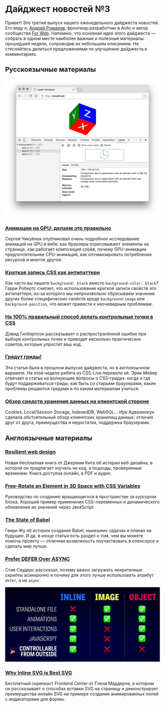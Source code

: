 # Дайджест новостей №3

Привет! Это третий выпуск нашего еженедельного дайджеста новостей. Его веду я,
[Андрей Романов][11], фронтенд-разработчик в Avito и автор сообщества
[For Web][12]. Напомню, что основная идея этого дайджеста — собрать в одном
месте наиболее важные и полезные материалы прошедшей недели, сопроводив их
небольшим описанием. Не стесняйтесь делиться предложениями по улучшению
дайджеста в комментариях.


## Русскоязычные материалы

![Инспектор слоёв в инструментах разработчика Chrome][layers compose]


### [Анимации на GPU: делаем это правильно][0]

Сергей Чикуёнок опубликовал очень подробное исследование анимаций на GPU в вебе:
как браузеры отрисовывают элементы на странице, как работает композиция слоёв,
почему GPU-анимации предпочтительнее CPU-анимаций, как оптимизировать
потребление ресурсов и многое другое.


### [Краткая запись CSS как антипаттерн][1]

Как часто вы пишете `background: black` вместо `background-color: black`? Гарри
Робертс считает, что использование краткой записи свойств это антипаттерн, из-за
которого мы непроизвольно сбрасываем значения других более специфических свойств
вроде `background-image` или `background-position`, что может привести
к неочевидным проблемам.


### [На 100% правильный способ делать контрольные точки в CSS][2]

Дэвид Гилбертсон рассказывает о распространённой ошибке при выборе контрольных
точек и приводит несколько практических советов, которые упростят ваш код.


### [Грядут гриды!][3]

Эта статья была в прошлом выпуске дайджеста, но в англоязычном варианте. На этой
неделе ребята из CSS-Live перевели её. Эрик Мейер отвечает в статье на волнующие
вопросы о CSS-гридах: когда и где будут поддерживаться гриды, как быть
со старыми браузерами, какие проблемы решаются гридами и по каким материалам
учиться.


### [Обзор средств хранения данных на клиентской стороне][6]

Cookies, Local/Session Storage, IndexedDB, WebSQL… Ире Адеринокун сделала
обстоятельный обзор клиентских хранилищ данных: отличия друг от друга,
преимущества и недостатки, поддержка браузерами.


## Англоязычные материалы
### [Resilient web design][5]

Новая бесплатная книга от Джереми Кита об истории веб-дизайна, в которой он
предлагает изучать не код, а подходы, проверенные временем. Книга доступна
онлайн, в PDF и аудио.


### [Free-Rotate an Element in 3D Space with CSS Variables][7]

Руководство по созданию вращающегося в пространстве за курсором блока. Хороший
пример применения CSS-переменных и динамического обновления их значений через
JavaScript.


### [The State of Babel][8]

Генри Жу об истории создания Babel, нынешних задачах и планах на будущее. И да,
в конце статьи есть раздел о том, чем вы можете помочь проекту —
отличная возможность поучаствовать в опенсорсе и сделать мир лучше.


### [Prefer DEFER Over ASYNC][9]

Стив Саудерс рассказал, почему важно загружать некритичные скрипты асинхронно
и почему для этого лучше использовать атрибут `defer`, а не `async`.

![Плюсы и минусы разных способов вставки SVG на страницу][inline svg]


### [Why Inline SVG is Best SVG][10]

Бесплатный скринкаст Frontend Center от Глена Маддерна, в котором он
рассказывает о способах вставки SVG на страницу и демонстрирует преимущества
инлайн SVG на примере создания анимированных полей с индикаторами для
формы.


[0]: https://habrahabr.ru/company/odnoklassniki/blog/313978/
[1]: http://prgssr.ru/development/kratkaya-zapis-css-kak-antipattern.html
[2]: http://css-live.ru/articles-css/pravilnye-kontrolnye-tochki-v-css.html
[3]: http://css-live.ru/verstka/gryadut-gridy.html
[4]: https://sokolnikov.me/2016/12/holyjs/
[5]: https://resilientwebdesign.com/
[6]: http://prgssr.ru/development/obzor-sredstv-hraneniya-dannyh-na-klientskoj-storone.html
[7]: http://thenewcode.com/1166/Free-Rotate-an-Element-in-3D-Space-with-CSS-Variables
[8]: https://babeljs.io/blog/2016/12/07/the-state-of-babel
[9]: http://calendar.perfplanet.com/2016/prefer-defer-over-async/
[10]: https://youtu.be/af4ZQJ14yu8
[11]: http://andrew-r.ru
[12]: http://vk.com/forwebdev

[inline svg]: img/inline-svg.jpg "inline svg"
[layers compose]: img/layers-compose.png "layers compose"
